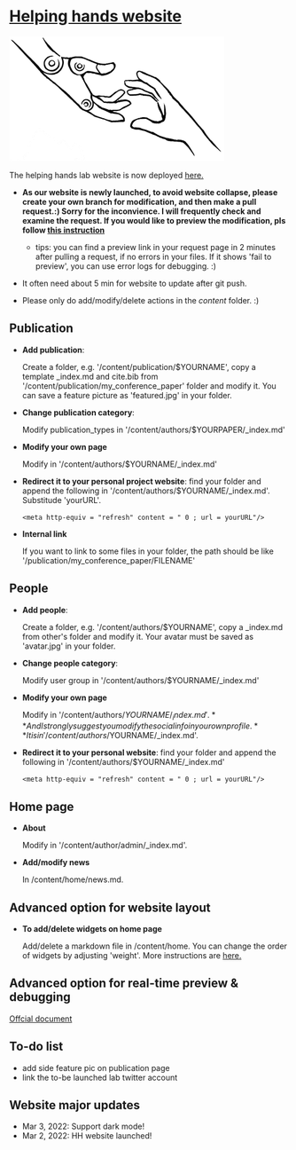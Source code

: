 # [Helping hands website](https://helpinghandslab.netlify.app/)

[![Screenshot](./assets/media/logo.png)](https://helpinghandslab.netlify.app/)

The helping hands lab website is now deployed [here.](https://helpinghandslab.netlify.app/)
* **As our website is newly launched, to avoid website collapse, please create your own branch for modification, and then make a pull request.:) Sorry for the inconvience. I will frequently check and examine the request. If you would like to preview the modification, pls follow [this instruction](https://wowchemy.com/docs/getting-started/install-hugo-extended/)**
  * tips: you can find a preview link in your request page in 2 minutes after pulling a request, if no errors in your files. If it shows 'fail to preview', you can use error logs for debugging. :)

* It often need about 5 min for website to update after git push. 

* Please only do add/modify/delete actions in the *content* folder. :)

## Publication
* **Add publication**: 

  Create a folder, e.g. '/content/publication/$YOURNAME', copy a template _index.md and cite.bib from '/content/publication/my_conference_paper' folder and modify it. You can save a feature picture as 'featured.jpg' in your folder.
* **Change publication category**: 
  
  Modify publication_types in '/content/authors/$YOURPAPER/_index.md'
* **Modify your own page**

  Modify in '/content/authors/$YOURNAME/_index.md'
* **Redirect it to your personal project website**: find your folder and append the following in '/content/authors/$YOURNAME/_index.md'. Substitude 'yourURL'.
    ```
    <meta http-equiv = "refresh" content = " 0 ; url = yourURL"/>
    ```
* **Internal link**

  If you want to link to some files in your folder, the path should be like '/publication/my_conference_paper/FILENAME'

## People
* **Add people**: 

  Create a folder, e.g. '/content/authors/$YOURNAME', copy a _index.md from other's folder and modify it. Your avatar must be saved as 'avatar.jpg' in your folder.
* **Change people category**: 
  
  Modify user group in '/content/authors/$YOURNAME/_index.md'
* **Modify your own page**

  Modify in '/content/authors/$YOURNAME/_index.md'. **And I strongly suggest you modify the social info in your own profile.** It is in '/content/authors/$YOURNAME/_index.md'. 
* **Redirect it to your personal website**: find your folder and append the following in '/content/authors/$YOURNAME/_index.md'
    ```
    <meta http-equiv = "refresh" content = " 0 ; url = yourURL"/>
    ```

## Home page
* **About**

  Modify in '/content/author/admin/_index.md'.
* **Add/modify news**

  In /content/home/news.md.

## Advanced option for website layout

* **To add/delete widgets on home page**

  Add/delete a markdown file in /content/home. You can change the order of widgets by adjusting 'weight'. 
  More instructions are [here.](https://wowchemy.com/docs/getting-started/get-started/#themes)

## Advanced option for real-time preview & debugging
[Offcial document](https://wowchemy.com/docs/getting-started/install-hugo-extended/)


## To-do list
* add side feature pic on publication page
* link the to-be launched lab twitter account

## Website major updates
* Mar 3, 2022: Support dark mode!
* Mar 2, 2022: HH website launched!
